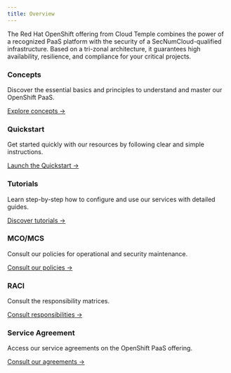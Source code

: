 ```yaml
---
title: Overview
---
```


The Red Hat OpenShift offering from Cloud Temple combines the power of a recognized PaaS platform with the security of a SecNumCloud-qualified infrastructure. Based on a tri-zonal architecture, it guarantees high availability, resilience, and compliance for your critical projects.


<div class="card-grid">
  <div class="card">
    <h3>Concepts</h3>
    <p>Discover the essential basics and principles to understand and master our OpenShift PaaS.</p>
    <a href="./concepts" class="card-link">Explore concepts &rarr;</a>
  </div>
  <div class="card">
    <h3>Quickstart</h3>
    <p>Get started quickly with our resources by following clear and simple instructions.</p>
    <a href="./quickstart" class="card-link">Launch the Quickstart &rarr;</a>
  </div>
  <div class="card">
    <h3>Tutorials</h3>
    <p>Learn step-by-step how to configure and use our services with detailed guides.</p>
    <a href="./tutorials/tutorials" class="card-link">Discover tutorials &rarr;</a>
  </div>
  <div class="card">
    <h3>MCO/MCS</h3>
    <p>Consult our policies for operational and security maintenance.</p>
    <a href="../governance/paas/mco_mcs" class="card-link">Consult our policies &rarr;</a>
  </div>
  <div class="card">
    <h3>RACI</h3>
    <p>Consult the responsibility matrices.</p>
    <a href="../governance/paas/raci" class="card-link">Consult responsibilities &rarr;</a>
  </div>
  <div class="card">
    <h3>Service Agreement</h3>
    <p>Access our service agreements on the OpenShift PaaS offering.</p>
    <a href="../governance/paas/service_agreement_paas" class="card-link">Consult our agreements &rarr;</a>
  </div>
</div>